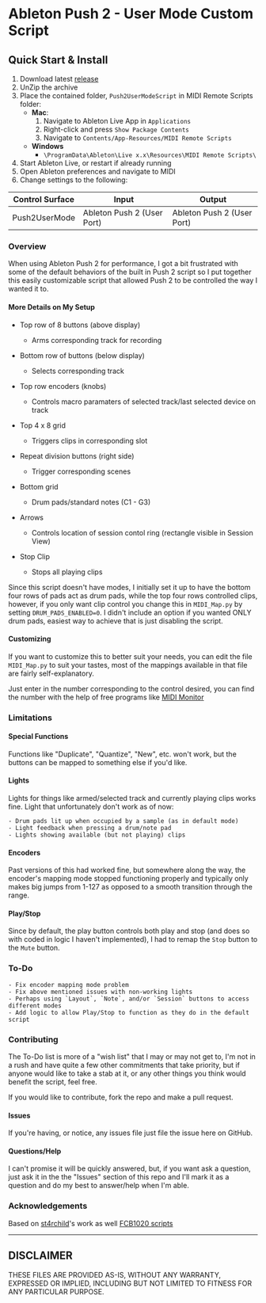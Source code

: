 # Ableton Push 2 - User Mode Custom Script

## Quick Start & Install
1. Download latest [release](https://github.com/jzgdev/Push2UserModeScript/releases/download/v1.0/Push2UserModeScript-v1.0.zip)
2. UnZip the archive
3. Place the contained folder, `Push2UserModeScript` in MIDI Remote Scripts folder:
	- **Mac**:
		1. Navigate to Ableton Live App in `Applications`
		2. Right-click and press `Show Package Contents`
		3. Navigate to `Contents/App-Resources/MIDI Remote Scripts`
	- **Windows**
		- `\ProgramData\Ableton\Live x.x\Resources\MIDI Remote Scripts\`
4. Start Ableton Live, or restart if already running
5. Open Ableton preferences and navigate to MIDI
6. Change settings to the following:

| Control Surface | Input | Output |
| ------------- | ------------- | ------------- |
| Push2UserMode | Ableton Push 2 (User Port) | Ableton Push 2 (User Port) |


### Overview

When using Ableton Push 2 for performance, I got a bit frustrated with some of the default behaviors of the built in Push 2 script so I put together this easily customizable script that allowed Push 2 to be controlled the way I wanted it to.

#### More Details on My Setup

- Top row of 8 buttons (above display)
	- Arms corresponding track for recording
- Bottom row of buttons (below display)
	- Selects corresponding track
- Top row encoders (knobs)
	- Controls macro paramaters of selected track/last selected device on track

- Top 4 x 8 grid
	- Triggers clips in corresponding slot
- Repeat division buttons (right side)
	- Trigger corresponding scenes

- Bottom grid
	- Drum pads/standard notes (C1 - G3)

- Arrows
	- Controls location of session contol ring (rectangle visible in Session View)		

- Stop Clip
	- Stops all playing clips

Since this script doesn't have modes, I initially set it up to have the bottom four rows of pads act as drum pads, while the top four rows controlled clips, however, if you only want clip control you change this in `MIDI_Map.py` by setting `DRUM_PADS_ENABLED=0`. I didn't include an option if you wanted ONLY drum pads, easiest way to achieve that is just disabling the script. 				

#### Customizing
If you want to customize this to better suit your needs, you can edit the file `MIDI_Map.py` to suit your tastes, most of the mappings available in that file are fairly self-explanatory.

Just enter in the number corresponding to the control desired, you can find the number with the help of free programs like [MIDI Monitor](https://www.snoize.com/MIDIMonitor/)


### Limitations

#### Special Functions
Functions like "Duplicate", "Quantize", "New", etc. won't work, but the buttons can be mapped to something else if you'd like.

#### Lights
Lights for things like armed/selected track and currently playing clips works fine.
Light that unfortunately don't work as of now: 
	
	- Drum pads lit up when occupied by a sample (as in default mode)
	- Light feedback when pressing a drum/note pad
	- Lights showing available (but not playing) clips

#### Encoders
Past versions of this had worked fine, but somewhere along the way, the encoder's mapping mode stopped functioning properly and typically only makes big jumps from 1-127 as opposed to a smooth transition through the range.	

#### Play/Stop
Since by default, the play button controls both play and stop (and does so with coded in logic I haven't implemented), I had to remap the `Stop` button to the `Mute` button.

### To-Do
	- Fix encoder mapping mode problem
	- Fix above mentioned issues with non-working lights
	- Perhaps using `Layout`, `Note`, and/or `Session` buttons to access different modes
	- Add logic to allow Play/Stop to function as they do in the default script

### Contributing

The To-Do list is more of a "wish list" that I may or may not get to, I'm not in a rush and have quite a few other commitments that take priority, but if anyone would like to take a stab at it, or any other things you think would benefit the script, feel free.

If you would like to contribute, fork the repo and make a pull request.

#### Issues
If you're having, or notice, any issues file just file the issue here on GitHub.

#### Questions/Help
I can't promise it will be quickly answered, but, if you want ask a question, just ask it in the the "Issues" section of this repo and I'll mark it as a question and do my best to answer/help when I'm able.


### Acknowledgements

Based on [st4rchild](https://github.com/st4rchild/Ableton-Live-MIDI-Remote-Scripts)'s work as well [FCB1020 scripts](http://remotescripts.blogspot.com)

----------
DISCLAIMER
----------

THESE FILES ARE PROVIDED AS-IS, WITHOUT ANY WARRANTY, EXPRESSED OR IMPLIED, INCLUDING BUT NOT LIMITED TO FITNESS FOR ANY PARTICULAR PURPOSE.
